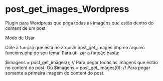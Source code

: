 # post_get_images_Wordpress
Plugin para Wordpress que pega todas as imagens que estão dentro do content de um post

Modo de Usar

Cole a função que esta no arquivo post_get_images.php no arquivo funcions.php do seu tema.
Para utilizar a função basta:

$imagens = post_get_images(); // Para pegar todas as imagens que estão no content do post.
Ou
$imagens = post_get_images(0); // Para pegar somente a primeira imagem do content do post.
